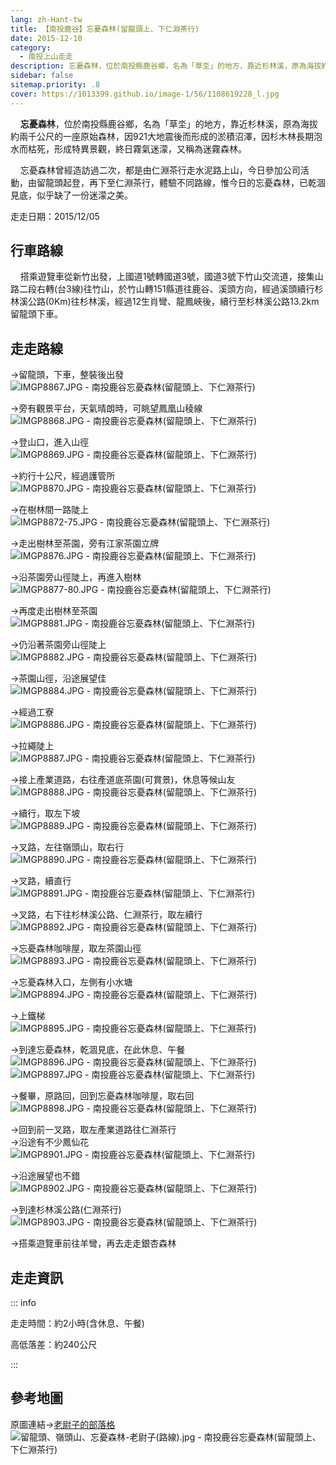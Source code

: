 ```yaml
---
lang: zh-Hant-tw
title: 【南投鹿谷】忘憂森林(留龍頭上、下仁淵茶行)
date: 2015-12-10
category: 
  - 南投上山走走
description: 忘憂森林，位於南投縣鹿谷鄉，名為「草坔」的地方，靠近杉林溪，原為海拔約兩千公尺的一座原始森林，因921大地震後而形成的淤積沼澤，因杉木林長期泡水而枯死，形成特異景觀，終日霧氣迷濛，又稱為迷霧森林。 忘憂森林曾經造訪過二次，都是由仁淵茶行走水泥路上山，今日參加公司活動，由留龍頭起登，再下至仁淵茶行，體驗不同路線，惟今日的忘憂森林，已乾涸見底，似乎缺了一份迷濛之美。
sidebar: false
sitemap.priority: .8
cover: https://1013399.github.io/image-1/56/1108619228_l.jpg
---
```


    **忘憂森林**，位於南投縣鹿谷鄉，名為「草坔」的地方，靠近杉林溪，原為海拔約兩千公尺的一座原始森林，因921大地震後而形成的淤積沼澤，因杉木林長期泡水而枯死，形成特異景觀，終日霧氣迷濛，又稱為迷霧森林。 

    忘憂森林曾經造訪過二次，都是由仁淵茶行走水泥路上山，今日參加公司活動，由留龍頭起登，再下至仁淵茶行，體驗不同路線，惟今日的忘憂森林，已乾涸見底，似乎缺了一份迷濛之美。

<!-- more -->

走走日期：2015/12/05


## 行車路線
    搭乘遊覽車從新竹出發，上國道1號轉國道3號，國道3號下竹山交流道，接集山路二段右轉(台3線)往竹山，於竹山轉151縣道往鹿谷、溪頭方向，經過溪頭續行杉林溪公路(0Km)往杉林溪，經過12生肖彎、龍鳳峽後，續行至杉林溪公路13.2km留龍頭下車。

## 走走路線 
→留龍頭，下車，整裝後出發  
![IMGP8867.JPG - 南投鹿谷忘憂森林(留龍頭上、下仁淵茶行)](https://1013399.github.io/image-1/56/1108622965_l.jpg)

→旁有觀景平台，天氣晴朗時，可眺望鳳凰山稜線  
![IMGP8868.JPG - 南投鹿谷忘憂森林(留龍頭上、下仁淵茶行)](https://1013399.github.io/image-1/56/1108619631_l.jpg)

→登山口，進入山徑  
![IMGP8869.JPG - 南投鹿谷忘憂森林(留龍頭上、下仁淵茶行)](https://1013399.github.io/image-1/56/1108619021_l.jpg)

→約行十公尺，經過護管所  
![IMGP8870.JPG - 南投鹿谷忘憂森林(留龍頭上、下仁淵茶行)](https://1013399.github.io/image-1/56/1108620697_l.jpg)

→在樹林間一路陡上  
![IMGP8872-75.JPG - 南投鹿谷忘憂森林(留龍頭上、下仁淵茶行)](https://1013399.github.io/image-1/56/1108622861_l.jpg)

→走出樹林至茶園，旁有江家茶園立牌  
![IMGP8876.JPG - 南投鹿谷忘憂森林(留龍頭上、下仁淵茶行)](https://1013399.github.io/image-1/56/1108620501_l.jpg)

→沿茶園旁山徑陡上，再進入樹林  
![IMGP8877-80.JPG - 南投鹿谷忘憂森林(留龍頭上、下仁淵茶行)](https://1013399.github.io/image-1/56/1108619633_l.jpg)

→再度走出樹林至茶園  
![IMGP8881.JPG - 南投鹿谷忘憂森林(留龍頭上、下仁淵茶行)](https://1013399.github.io/image-1/56/1108621477_l.jpg)

→仍沿著茶園旁山徑陡上  
![IMGP8882.JPG - 南投鹿谷忘憂森林(留龍頭上、下仁淵茶行)](https://1013399.github.io/image-1/56/1108621777_l.jpg)

→茶園山徑，沿途展望佳  
![IMGP8884.JPG - 南投鹿谷忘憂森林(留龍頭上、下仁淵茶行)](https://1013399.github.io/image-1/56/1108620439_l.jpg)

→經過工寮  
![IMGP8886.JPG - 南投鹿谷忘憂森林(留龍頭上、下仁淵茶行)](https://1013399.github.io/image-1/56/1108622567_l.jpg)

→拉繩陡上  
![IMGP8887.JPG - 南投鹿谷忘憂森林(留龍頭上、下仁淵茶行)](https://1013399.github.io/image-1/56/1108620440_l.jpg)

→接上產業道路，右往產道底茶園(可賞景)，休息等候山友  
![IMGP8888.JPG - 南投鹿谷忘憂森林(留龍頭上、下仁淵茶行)](https://1013399.github.io/image-1/56/1108621779_l.jpg)

→續行，取左下坡  
![IMGP8889.JPG - 南投鹿谷忘憂森林(留龍頭上、下仁淵茶行)](https://1013399.github.io/image-1/56/1108619024_l.jpg)

→叉路，左往嶺頭山，取右行  
![IMGP8890.JPG - 南投鹿谷忘憂森林(留龍頭上、下仁淵茶行)](https://1013399.github.io/image-1/56/1108621479_l.jpg)

→叉路，續直行  
![IMGP8891.JPG - 南投鹿谷忘憂森林(留龍頭上、下仁淵茶行)](https://1013399.github.io/image-1/56/1108623148_l.jpg)

→叉路，右下往杉林溪公路、仁淵茶行，取左續行  
![IMGP8892.JPG - 南投鹿谷忘憂森林(留龍頭上、下仁淵茶行)](https://1013399.github.io/image-1/56/1108621780_l.jpg)

→忘憂森林咖啡屋，取左茶園山徑  
![IMGP8893.JPG - 南投鹿谷忘憂森林(留龍頭上、下仁淵茶行)](https://1013399.github.io/image-1/56/1108622568_l.jpg)

→忘憂森林入口，左側有小水塘  
![IMGP8894.JPG - 南投鹿谷忘憂森林(留龍頭上、下仁淵茶行)](https://1013399.github.io/image-1/56/1108620698_l.jpg)

→上鐵梯  
![IMGP8895.JPG - 南投鹿谷忘憂森林(留龍頭上、下仁淵茶行)](https://1013399.github.io/image-1/56/1108622863_l.jpg)

→到達忘憂森林，乾涸見底，在此休息、午餐  
![IMGP8896.JPG - 南投鹿谷忘憂森林(留龍頭上、下仁淵茶行)](https://1013399.github.io/image-1/56/1108619228_l.jpg)  
![IMGP8897.JPG - 南投鹿谷忘憂森林(留龍頭上、下仁淵茶行)](https://1013399.github.io/image-1/56/1108622864_l.jpg)

→餐畢，原路回，回到忘憂森林咖啡屋，取右回  
![IMGP8898.JPG - 南投鹿谷忘憂森林(留龍頭上、下仁淵茶行)](https://1013399.github.io/image-1/56/1108622769_l.jpg)

→回到前一叉路，取左產業道路往仁淵茶行  
→沿途有不少鳳仙花  
![IMGP8901.JPG - 南投鹿谷忘憂森林(留龍頭上、下仁淵茶行)](https://1013399.github.io/image-1/56/1108621781_l.jpg)

→沿途展望也不錯  
![IMGP8902.JPG - 南投鹿谷忘憂森林(留龍頭上、下仁淵茶行)](https://1013399.github.io/image-1/56/1108623150_l.jpg)

→到達杉林溪公路(仁淵茶行)  
![IMGP8903.JPG - 南投鹿谷忘憂森林(留龍頭上、下仁淵茶行)](https://1013399.github.io/image-1/56/1108621201_l.jpg)

→搭乘遊覽車前往羊彎，再去走走銀杏森林

## 走走資訊
::: info

走走時間：約2小時(含休息、午餐)

高低落差：約240公尺

:::

## 參考地圖
原圖連結→[老尉子的部落格](http://blog.xuite.net/laoweiz/blog/61744927)  
![留龍頭、嶺頭山、忘憂森林-老尉子(路線).jpg - 南投鹿谷忘憂森林(留龍頭上、下仁淵茶行)](https://1013399.github.io/image-1/56/1108621870_l.jpg)